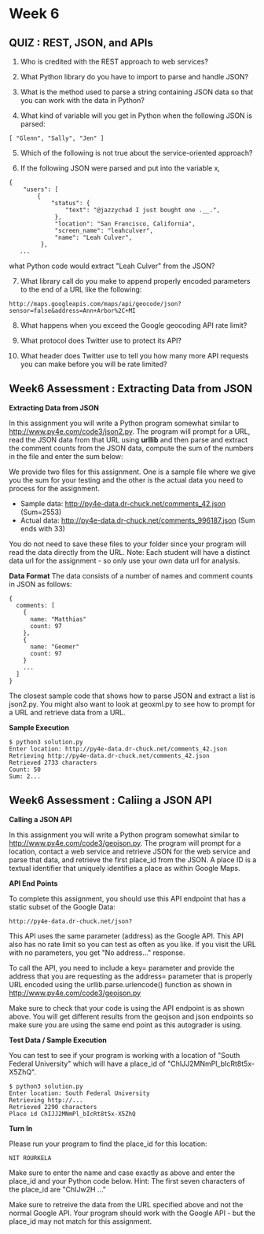 # Week 6

## QUIZ : REST, JSON, and APIs

1. Who is credited with the REST approach to web services?

2. What Python library do you have to import to parse and handle JSON?

3. What is the method used to parse a string containing JSON data so that you can work with the data in Python?

4. What kind of variable will you get in Python when the following JSON is parsed:
~~~
[ "Glenn", "Sally", "Jen" ]
~~~
5. Which of the following is not true about the service-oriented approach?

6. If the following JSON were parsed and put into the variable x,
~~~
{
    "users": [
        {
            "status": {
                "text": "@jazzychad I just bought one .__.",
             },
             "location": "San Francisco, California",
             "screen_name": "leahculver",
             "name": "Leah Culver",
         },
   ...
~~~
what Python code would extract "Leah Culver" from the JSON?

7. What library call do you make to append properly encoded parameters to the end of a URL like the following:
~~~
http://maps.googleapis.com/maps/api/geocode/json?sensor=false&address=Ann+Arbor%2C+MI
~~~

8. What happens when you exceed the Google geocoding API rate limit?

9. What protocol does Twitter use to protect its API?

10. What header does Twitter use to tell you how many more API requests you can make before you will be rate limited?

## Week6 Assessment : Extracting Data from JSON
**Extracting Data from JSON**

In this assignment you will write a Python program somewhat similar to http://www.py4e.com/code3/json2.py. The program will prompt for a URL, read the JSON data from that URL using **urllib** and then parse and extract the comment counts from the JSON data, compute the sum of the numbers in the file and enter the sum below:

We provide two files for this assignment. One is a sample file where we give you the sum for your testing and the other is the actual data you need to process for the assignment.

- Sample data: http://py4e-data.dr-chuck.net/comments_42.json (Sum=2553)
- Actual data: http://py4e-data.dr-chuck.net/comments_996187.json (Sum ends with 33)

You do not need to save these files to your folder since your program will read the data directly from the URL. Note: Each student will have a distinct data url for the assignment - so only use your own data url for analysis.

**Data Format**
The data consists of a number of names and comment counts in JSON as follows:
~~~
{
  comments: [
    {
      name: "Matthias"
      count: 97
    },
    {
      name: "Geomer"
      count: 97
    }
    ...
  ]
}
~~~
The closest sample code that shows how to parse JSON and extract a list is json2.py. You might also want to look at geoxml.py to see how to prompt for a URL and retrieve data from a URL.

**Sample Execution**
~~~
$ python3 solution.py
Enter location: http://py4e-data.dr-chuck.net/comments_42.json
Retrieving http://py4e-data.dr-chuck.net/comments_42.json
Retrieved 2733 characters
Count: 50
Sum: 2...
~~~

## Week6 Assessment : Caliing a JSON API
**Calling a JSON API**

In this assignment you will write a Python program somewhat similar to http://www.py4e.com/code3/geojson.py. The program will prompt for a location, contact a web service and retrieve JSON for the web service and parse that data, and retrieve the first place_id from the JSON. A place ID is a textual identifier that uniquely identifies a place as within Google Maps.

**API End Points**

To complete this assignment, you should use this API endpoint that has a static subset of the Google Data:
~~~
http://py4e-data.dr-chuck.net/json?
~~~
This API uses the same parameter (address) as the Google API. This API also has no rate limit so you can test as often as you like. If you visit the URL with no parameters, you get "No address..." response.


To call the API, you need to include a key= parameter and provide the address that you are requesting as the address= parameter that is properly URL encoded using the urllib.parse.urlencode() function as shown in http://www.py4e.com/code3/geojson.py


Make sure to check that your code is using the API endpoint is as shown above. You will get different results from the geojson and json endpoints so make sure you are using the same end point as this autograder is using.


**Test Data / Sample Execution**

You can test to see if your program is working with a location of "South Federal University" which will have a place_id of "ChIJJ2MNmPl_bIcRt8t5x-X5ZhQ".
~~~
$ python3 solution.py
Enter location: South Federal University
Retrieving http://...
Retrieved 2290 characters
Place id ChIJJ2MNmPl_bIcRt8t5x-X5ZhQ
~~~

**Turn In**

Please run your program to find the place_id for this location:
~~~
NIT ROURKELA
~~~
Make sure to enter the name and case exactly as above and enter the place_id and your Python code below. Hint: The first seven characters of the place_id are "ChIJw2H ..."


Make sure to retreive the data from the URL specified above and not the normal Google API. Your program should work with the Google API - but the place_id may not match for this assignment.
